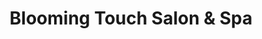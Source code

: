 ---
title: "Blooming Touch Salon & Spa"
url: /las-pinas/blooming-touch-salon-und-spa/
shop: Friseur
---